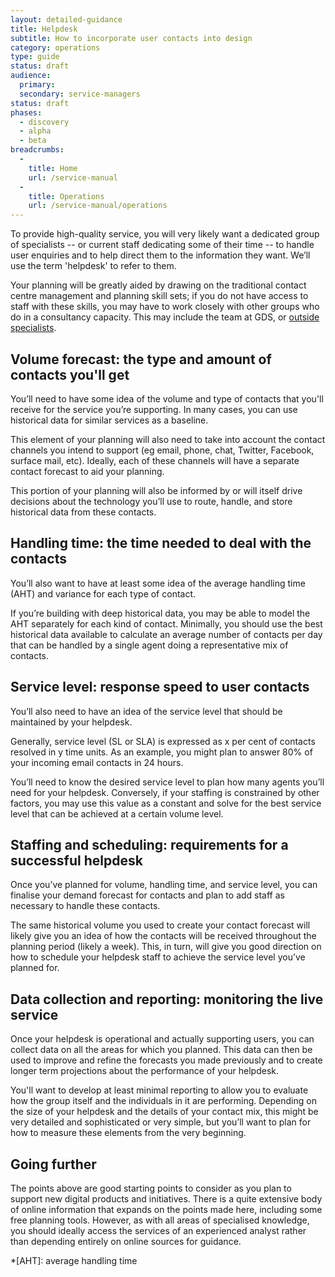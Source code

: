```yaml
---
layout: detailed-guidance
title: Helpdesk
subtitle: How to incorporate user contacts into design
category: operations
type: guide
status: draft
audience:
  primary:
  secondary: service-managers
status: draft
phases:
  - discovery
  - alpha
  - beta
breadcrumbs:
  -
    title: Home
    url: /service-manual
  -
    title: Operations
    url: /service-manual/operations
---
```


To provide high-quality service, you will very likely want a dedicated group of specialists -- or current staff dedicating some of their time -- to handle user enquiries and to help direct them to the information they want. We’ll use the term 'helpdesk' to refer to them.

Your planning will be greatly aided by drawing on the traditional contact centre management and planning skill sets; if you do not have access to staff with these skills, you may have to work closely with other groups who do in a consultancy capacity. This may include the team at GDS, or [outside specialists](/service-manual/the-team/working-with-specialists.html).

## Volume forecast: the type and amount of contacts you'll get

You’ll need to have some idea of the volume and type of contacts that you'll
receive for the service you’re supporting. In many cases, you can use
historical data for similar services as a baseline.

This element of your planning will also need to take into account the contact
channels you intend to support (eg email, phone, chat, Twitter, Facebook,
surface mail, etc). Ideally, each of these channels will have a separate
contact forecast to aid your planning.

This portion of your planning will also be informed by or will itself drive decisions about the technology you’ll use to route, handle, and store historical data from these contacts.

## Handling time: the time needed to deal with the contacts

You’ll also want to have at least some idea of the average handling time (AHT)
and variance for each type of contact.

If you’re building with deep historical data, you may be able to model the AHT separately for each kind of contact. Minimally, you should use the best historical data available to calculate an average number of contacts per day that can be handled by a single agent doing a representative mix of contacts.

## Service level: response speed to user contacts

You’ll also need to have an idea of the service level that should be
maintained by your helpdesk.

Generally, service level (SL or SLA) is expressed as x per cent of contacts
resolved in y time units. As an example, you might plan to answer 80% of your
incoming email contacts in 24 hours.

You’ll need to know the desired service level to plan how many agents you’ll need for your helpdesk.  Conversely, if your staffing is constrained by other factors, you may use this value as a constant and solve for the best service level that can be achieved at a certain volume level.

## Staffing and scheduling: requirements for a successful helpdesk

Once you’ve planned for volume, handling time, and service level, you can
finalise your demand forecast for contacts and plan to add staff as necessary
to handle these contacts.

The same historical volume you used to create your contact forecast will likely give you an idea of how the contacts will be received throughout the planning period (likely a week). This, in turn, will give you good direction on how to schedule your helpdesk staff to achieve the service level you’ve planned for.

## Data collection and reporting: monitoring the live service

Once your helpdesk is operational and actually supporting users, you can
collect data on all the areas for which you planned. This data can then be
used to improve and refine the forecasts you made previously and to create
longer term projections about the performance of your helpdesk.

You'll want to develop at least minimal reporting to allow you to evaluate how
the group itself and the individuals in it are performing. Depending on the
size of your helpdesk and the details of your contact mix, this might be very
detailed and sophisticated or very simple, but you’ll want to plan for how to
measure these elements from the very beginning.

## Going further

The points above are good starting points to consider as you plan to support new digital products and initiatives. There is a quite extensive body of online information that expands on the points made here, including some free planning tools. However, as with all areas of specialised knowledge, you should ideally access the services of an experienced analyst rather than depending entirely on online sources for guidance.

*[AHT]: average handling time
